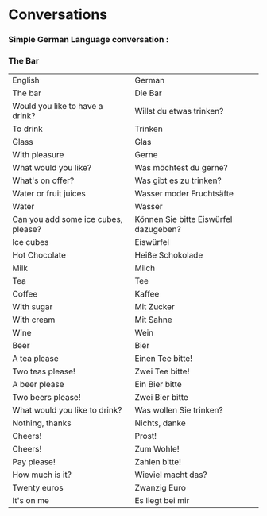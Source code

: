 # Conversations

### Simple German Language conversation :
### The Bar

<table>
	<tr>
        <td>English</td>
        <td>German</td>
    </tr>
    <tr>
        <td>The bar</td>
        <td>Die Bar</td>
    </tr>
    <tr>
        <td>Would you like to have a drink?</td>
        <td>Willst du etwas trinken?</td>
    </tr>
    <tr>
        <td>To drink</td>
        <td>Trinken</td>
    </tr>
    <tr>
        <td>Glass</td>
        <td>Glas</td>
    </tr>
    <tr>
        <td>With pleasure</td>
        <td>Gerne</td>
    </tr>
    <tr>
        <td>What would you like?</td>
        <td>Was möchtest du gerne?</td>
    </tr>
    <tr>
        <td>What's on offer?</td>
        <td>Was gibt es zu trinken?</td>
    </tr>
    <tr>
        <td>Water or fruit juices</td>
        <td>Wasser moder Fruchtsäfte</td>
    </tr>
    <tr>
        <td>Water</td>
        <td>Wasser</td>
    </tr>
    <tr>
        <td>Can you add some ice cubes, please?</td>
        <td>Können Sie bitte Eiswürfel dazugeben?</td>
    </tr>
    <tr>
        <td>Ice cubes</td>
        <td>Eiswürfel</td>
    </tr>
    <tr>
        <td>Hot Chocolate</td>
        <td>Heiße Schokolade</td>
    </tr>
    <tr>
        <td>Milk</td>
        <td>Milch</td>
    </tr>
    <tr>
        <td>Tea</td>
        <td>Tee</td>
    </tr>
    <tr>
        <td>Coffee</td>
        <td>Kaffee</td>
    </tr>
    <tr>
        <td>With sugar</td>
        <td>Mit Zucker</td>
    </tr>
    <tr>
        <td>With cream</td>
        <td>Mit Sahne</td>
    </tr>
    <tr>
        <td>Wine</td>
        <td>Wein</td>
    </tr>
    <tr>
        <td>Beer</td>
        <td>Bier</td>
    </tr>
    <tr>
        <td>A tea please</td>
        <td>Einen Tee bitte!</td>
    </tr>
    <tr>
        <td>Two teas please!</td>
        <td>Zwei Tee bitte!</td>
    </tr>
    <tr>
        <td>A beer please</td>
        <td>Ein Bier bitte</td>
    </tr>
    <tr>
        <td>Two beers please!</td>
        <td>Zwei Bier bitte</td>
    </tr>
    <tr>
        <td>What would you like to drink?</td>
        <td>Was wollen Sie trinken?</td>
    </tr>
    <tr>
        <td>Nothing, thanks</td>
        <td>Nichts, danke</td>
    </tr>
    <tr>
        <td>Cheers!</td>
        <td>Prost!</td>
    </tr>
    <tr>
        <td>Cheers!</td>
        <td>Zum Wohle!</td>
    </tr>
    <tr>
        <td>Pay please!</td>
        <td>Zahlen bitte!</td>
    </tr>
    <tr>
        <td>How much is it?</td>
        <td>Wieviel macht das?</td>
    </tr>
    <tr>
        <td>Twenty euros</td>
        <td>Zwanzig Euro</td>
    </tr>
    <tr>
        <td>It's on me</td>
        <td>Es liegt bei mir</td>
    </tr>
</table>
